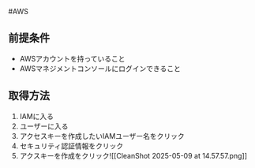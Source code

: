 #AWS 

## 前提条件

- AWSアカウントを持っていること
- AWSマネジメントコンソールにログインできること

## 取得方法

1. IAMに入る
2. ユーザーに入る
3. アクセスキーを作成したいIAMユーザー名をクリック
4. セキュリティ認証情報をクリック
5. アクスキーを作成をクリック![[CleanShot 2025-05-09 at 14.57.57.png]]

